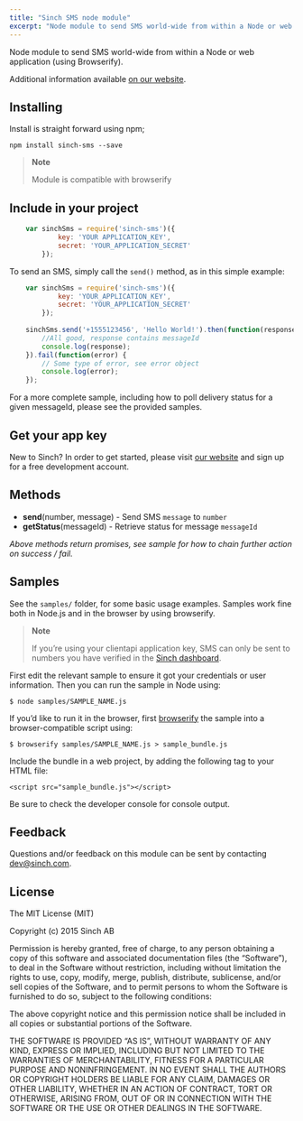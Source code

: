 ```yaml
---
title: "Sinch SMS node module"
excerpt: "Node module to send SMS world-wide from within a Node or web application (using Browserify)."
---
```

Node module to send SMS world-wide from within a Node or web application (using Browserify).

Additional information available [on our website](https://www.sinch.com/products/messaging/sms/).

## Installing

Install is straight forward using npm;

```shell
npm install sinch-sms --save
```

> **Note**
> 
> Module is compatible with browserify

## Include in your project

```javascript
    var sinchSms = require('sinch-sms')({
            key: 'YOUR APPLICATION_KEY',
            secret: 'YOUR_APPLICATION_SECRET'
        });
```

To send an SMS, simply call the `send()` method, as in this simple example:

```javascript
    var sinchSms = require('sinch-sms')({
            key: 'YOUR_APPLICATION_KEY',
            secret: 'YOUR_APPLICATION_SECRET'
        });
    
    sinchSms.send('+1555123456', 'Hello World!').then(function(response) {
        //All good, response contains messageId
        console.log(response);
    }).fail(function(error) {
        // Some type of error, see error object
        console.log(error);
    });
```

For a more complete sample, including how to poll delivery status for a given messageId, please see the provided samples.

## Get your app key

New to Sinch? In order to get started, please visit [our website](https://portal.sinch.com/#/signup) and sign up for a free development account.

## Methods

 - **send**(number, message) - Send SMS `message` to `number`
 - **getStatus**(messageId) - Retrieve status for message `messageId`

*Above methods return promises, see sample for how to chain further action on success / fail.*

## Samples

See the `samples/` folder, for some basic usage examples. Samples work fine both in Node.js and in the browser by using browserify.

> **Note** 
> 
> If you’re using your clientapi application key, SMS can only be sent to numbers you have verified in the [Sinch dashboard](https://portal.sinch.com/#/login).

First edit the relevant sample to ensure it got your credentials or user information. Then you can run the sample in Node using:

    $ node samples/SAMPLE_NAME.js

If you’d like to run it in the browser, first [browserify](http://browserify.org) the sample into a browser-compatible script using:

    $ browserify samples/SAMPLE_NAME.js > sample_bundle.js

Include the bundle in a web project, by adding the following tag to your HTML file:

    <script src="sample_bundle.js"></script>

Be sure to check the developer console for console output.

## Feedback

Questions and/or feedback on this module can be sent by contacting <dev@sinch.com>.

## License

The MIT License (MIT)

Copyright (c) 2015 Sinch AB

Permission is hereby granted, free of charge, to any person obtaining a copy of this software and associated documentation files (the “Software”), to deal in the Software without restriction, including without limitation the rights to use, copy, modify, merge, publish, distribute, sublicense, and/or sell copies of the Software, and to permit persons to whom the Software is furnished to do so, subject to the following conditions:

The above copyright notice and this permission notice shall be included in all copies or substantial portions of the Software.

THE SOFTWARE IS PROVIDED “AS IS”, WITHOUT WARRANTY OF ANY KIND, EXPRESS OR IMPLIED, INCLUDING BUT NOT LIMITED TO THE WARRANTIES OF MERCHANTABILITY, FITNESS FOR A PARTICULAR PURPOSE AND NONINFRINGEMENT. IN NO EVENT SHALL THE AUTHORS OR COPYRIGHT HOLDERS BE LIABLE FOR ANY CLAIM, DAMAGES OR OTHER LIABILITY, WHETHER IN AN ACTION OF CONTRACT, TORT OR OTHERWISE, ARISING FROM, OUT OF OR IN CONNECTION WITH THE SOFTWARE OR THE USE OR OTHER DEALINGS IN THE SOFTWARE.